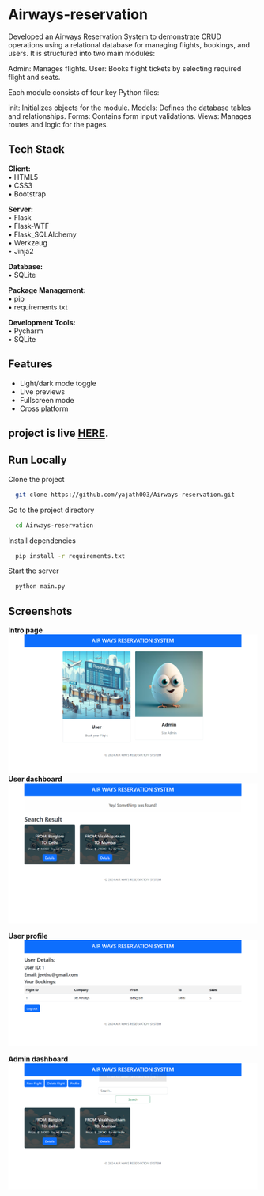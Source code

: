 
# Airways-reservation

Developed an Airways Reservation System to demonstrate CRUD operations using a relational database for managing flights, bookings, and users. It is structured into two main modules:

Admin: Manages flights.
User: Books flight tickets by selecting required flight and seats.

Each module consists of four key Python files:

init: Initializes objects for the module.
Models: Defines the database tables and relationships.
Forms: Contains form input validations.
Views: Manages routes and logic for the pages.


## Tech Stack

**Client:** \
• HTML5 \
• CSS3 \
• Bootstrap

**Server:** \
• Flask \
• Flask-WTF \
• Flask_SQLAlchemy \
• Werkzeug \
• Jinja2

**Database:** \
• SQLite

**Package Management:** \
• pip \
• requirements.txt

**Development Tools:** \
• Pycharm \
• SQLite


## Features

- Light/dark mode toggle
- Live previews
- Fullscreen mode
- Cross platform


## project is live [HERE](https://airways-reservation.onrender.com).

## Run Locally

Clone the project

```bash
  git clone https://github.com/yajath003/Airways-reservation.git
```

Go to the project directory

```bash
  cd Airways-reservation
```

Install dependencies

```bash
  pip install -r requirements.txt
```

Start the server

```bash
  python main.py
```


## Screenshots
**Intro page**\
![](/images/intro.png)
**User dashboard**\
![](images/user_dash.png)

**User profile**\
![](images/user_prof.png)

**Admin dashboard**\
![](images/admin_dash.png)

